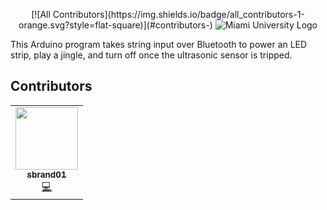 <p align="center">
<!-- ALL-CONTRIBUTORS-BADGE:START - Do not remove or modify this section -->
[![All Contributors](https://img.shields.io/badge/all_contributors-1-orange.svg?style=flat-square)](#contributors-)
<!-- ALL-CONTRIBUTORS-BADGE:END -->
  <img src="https://www.miamioh.edu/ucm/_files/ucm/policies/identity-standards/identity/wordmark9.png" alt="Miami University Logo" />
</p>

This Arduino program takes string input over Bluetooth to power an LED strip, play a jingle, and turn off once the ultrasonic sensor is tripped.

<div style="text-align:center"> </div>

## Contributors

<!-- ALL-CONTRIBUTORS-LIST:START - Do not remove or modify this section -->
<!-- prettier-ignore-start -->
<!-- markdownlint-disable -->
<table>
  <tr>
    <td align="center"><a href="https://github.com/sbrand01"><img src="https://avatars1.githubusercontent.com/u/66637186?v=4" width="100px;" alt=""/><br /><sub><b>sbrand01</b></sub></a><br /><a href="https://github.com/ldi20-design3/light-up-module/commits?author=sbrand01" title="Code">💻</a></td>
  </tr>
</table>

<!-- markdownlint-enable -->
<!-- prettier-ignore-end -->
<!-- ALL-CONTRIBUTORS-LIST:END -->